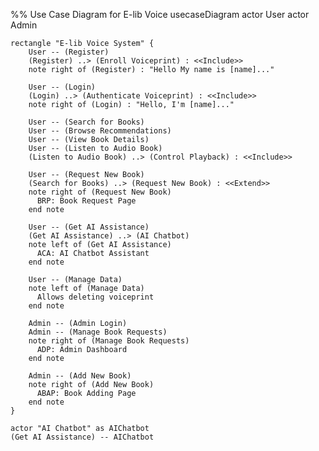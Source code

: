%% Use Case Diagram for E-lib Voice
usecaseDiagram
    actor User
    actor Admin
    
    rectangle "E-lib Voice System" {
        User -- (Register)
        (Register) ..> (Enroll Voiceprint) : <<Include>>
        note right of (Register) : "Hello My name is [name]..."
        
        User -- (Login)
        (Login) ..> (Authenticate Voiceprint) : <<Include>>
        note right of (Login) : "Hello, I'm [name]..."
        
        User -- (Search for Books)
        User -- (Browse Recommendations)
        User -- (View Book Details)
        User -- (Listen to Audio Book)
        (Listen to Audio Book) ..> (Control Playback) : <<Include>>
        
        User -- (Request New Book)
        (Search for Books) ..> (Request New Book) : <<Extend>>
        note right of (Request New Book)
          BRP: Book Request Page
        end note

        User -- (Get AI Assistance)
        (Get AI Assistance) ..> (AI Chatbot)
        note left of (Get AI Assistance)
          ACA: AI Chatbot Assistant
        end note

        User -- (Manage Data)
        note left of (Manage Data)
          Allows deleting voiceprint 
        end note

        Admin -- (Admin Login)
        Admin -- (Manage Book Requests)
        note right of (Manage Book Requests)
          ADP: Admin Dashboard
        end note
        
        Admin -- (Add New Book)
        note right of (Add New Book)
          ABAP: Book Adding Page
        end note
    }

    actor "AI Chatbot" as AIChatbot
    (Get AI Assistance) -- AIChatbot
